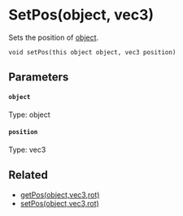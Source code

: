 # SetPos(object, vec3)

Sets the position of [object](#object).

```
void setPos(this object object, vec3 position)
```

## Parameters

#### `object`
Type: object

#### `position`
Type: vec3

## Related

 - [getPos(object,vec3,rot)](/MdDocs/Functions/Objects/GetPos.md)
 - [setPos(object,vec3,rot)](/MdDocs/Functions/Objects/SetPos2.md)

